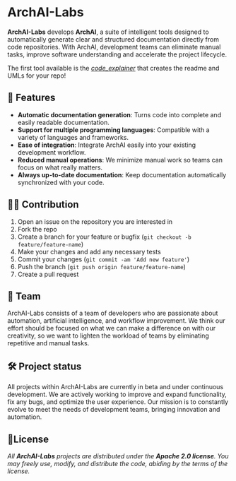 # ArchAI-Labs

**ArchAI-Labs** develops **ArchAI**, a suite of intelligent tools designed to automatically generate clear and structured documentation directly from code repositories. With ArchAI, development teams can eliminate manual tasks, improve software understanding and accelerate the project lifecycle.

The first tool available is the [*code_explainer*](https://github.com/ArchAI-Labs/code_explainer) that creates the readme and UMLs for your repo!

## 🚀 Features

* **Automatic documentation generation**: Turns code into complete and easily readable documentation.
* **Support for multiple programming languages**: Compatible with a variety of languages and frameworks.
* **Ease of integration**: Integrate ArchAI easily into your existing development workflow.
* **Reduced manual operations**: We minimize manual work so teams can focus on what really matters.
* **Always up-to-date documentation**: Keep documentation automatically synchronized with your code.

## 🧑‍💻 Contribution

1. Open an issue on the repository you are interested in
2. Fork the repo
3. Create a branch for your feature or bugfix (`git checkout -b feature/feature-name`)
4. Make your changes and add any necessary tests
5. Commit your changes (`git commit -am 'Add new feature'`)
6. Push the branch (`git push origin feature/feature-name`)
7. Create a pull request

## 👥 Team

ArchAI-Labs consists of a team of developers who are passionate about automation, artificial intelligence, and workflow improvement. We think our effort should be focused on what we can make a difference on with our creativity, so we want to lighten the workload of teams by eliminating repetitive and manual tasks.

## 🛠️ Project status

All projects within ArchAI-Labs are currently in beta and under continuous development. We are actively working to improve and expand functionality, fix any bugs, and optimize the user experience. Our mission is to constantly evolve to meet the needs of development teams, bringing innovation and automation.

## 📄License

*All **ArchAI-Labs** projects are distributed under the **Apache 2.0 license**. You may freely use, modify, and distribute the code, abiding by the terms of the license.*
